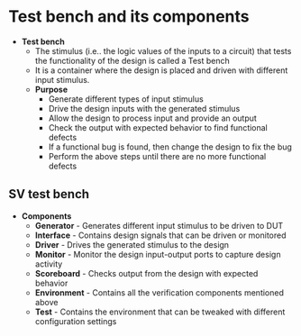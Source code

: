 # Test bench and its components

* **Test bench**
  * The stimulus (i.e.. the logic values of the inputs to a circuit) that tests the functionality of the design is called a Test bench
  * It is a container where the design is placed and driven with different input stimulus.
  * **Purpose**
    * Generate different types of input stimulus
    * Drive the design inputs with the generated stimulus
    * Allow the design to process input and provide an output
    * Check the output with expected behavior to find functional defects
    * If a functional bug is found, then change the design to fix the bug
    * Perform the above steps until there are no more functional defects

## SV test bench

* **Components**
  * **Generator** - Generates different input stimulus to be driven to DUT
  * **Interface** - Contains design signals that can be driven or monitored
  * **Driver** - Drives the generated stimulus to the design
  * **Monitor** - Monitor the design input-output ports to capture design activity
  * **Scoreboard** - Checks output from the design with expected behavior
  * **Environment** - Contains all the verification components mentioned above
  * **Test** - Contains the environment that can be tweaked with different configuration settings
